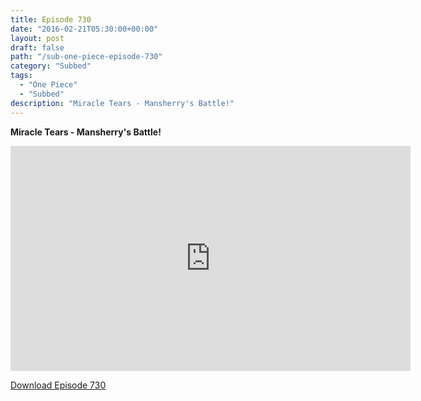 ```yaml
---
title: Episode 730
date: "2016-02-21T05:30:00+00:00"
layout: post
draft: false
path: "/sub-one-piece-episode-730"
category: "Subbed"
tags:
  - "One Piece"
  - "Subbed"
description: "Miracle Tears - Mansherry's Battle!"
---
```


**Miracle Tears - Mansherry's Battle!**

<iframe width="640" height="360" src="https://www.rapidvideo.com/e/G6FRPGMLG3" frameborder="0" marginwidth=0 marginheight=0 scrolling=no allowfullscreen></iframe>

<a href="http://ouo.io/qs/eCodkFEQ?s=https://rapidvid.to/d/https://www.rapidvideo.com/e/G6FRPGMLG3">Download Episode 730</a>
